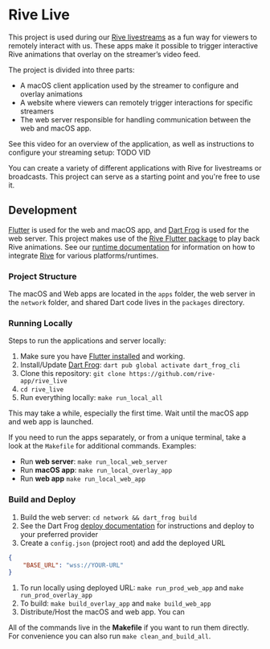 # Rive Live

This project is used during our [Rive livestreams](https://www.youtube.com/@Rive_app/streams) as a fun way for viewers to remotely interact with us. These apps make it possible to trigger interactive Rive animations that overlay on the streamer’s video feed.

The project is divided into three parts:

- A macOS client application used by the streamer to configure and overlay animations
- A website where viewers can remotely trigger interactions for specific streamers
- The web server responsible for handling communication between the web and macOS app.

See this video for an overview of the application, as well as instructions to configure your streaming setup: TODO VID

You can create a variety of different applications with Rive for livestreams or broadcasts. This project can serve as a starting point and you're free to use it.

## Development

[Flutter](https://flutter.dev/) is used for the web and macOS app, and [Dart Frog](https://dartfrog.vgv.dev/) is used for the web server. This project makes use of the [Rive Flutter package](https://help.rive.app/runtimes/overview/flutter) to play back Rive animations. See our [runtime documentation](https://help.rive.app/runtimes/overview) for information on how to integrate [Rive](http://rive.app) for various platforms/runtimes.

### Project Structure

The macOS and Web apps are located in the `apps` folder, the web server in the `network` folder, and shared Dart code lives in the `packages` directory.

### Running Locally

Steps to run the applications and server locally:

1. Make sure you have [Flutter installed](https://docs.flutter.dev/get-started/install) and working.
2. Install/Update [Dart Frog](https://dartfrog.vgv.dev/): `dart pub global activate dart_frog_cli`
3. Clone this repository: `git clone https://github.com/rive-app/rive_live`
4. `cd rive_live`
5. Run everything locally: `make run_local_all`

This may take a while, especially the first time. Wait until the macOS app and web app is launched.

If you need to run the apps separately, or from a unique terminal, take a look at the `Makefile` for additional commands. Examples:

- Run **web server**: `make run_local_web_server`
- Run **macOS app**: `make run_local_overlay_app`
- Run **web app** `make run_local_web_app`

### Build and Deploy

1. Build the web server: `cd network && dart_frog build`
2. See the Dart Frog [deploy documentation](https://dartfrog.vgv.dev/docs/category/deploy) for instructions and deploy to your preferred provider
3. Create a `config.json` (project root) and add the deployed URL

```json
{
    "BASE_URL": "wss://YOUR-URL"
}
```

1. To run locally using deployed URL: `make run_prod_web_app` and `make  run_prod_overlay_app` 
2. To build: `make build_overlay_app` and `make build_web_app`
3. Distribute/Host the macOS and web app. You can 

All of the commands live in the ****************Makefile**************** if you want to run them directly. For convenience you can also run `make clean_and_build_all`.
